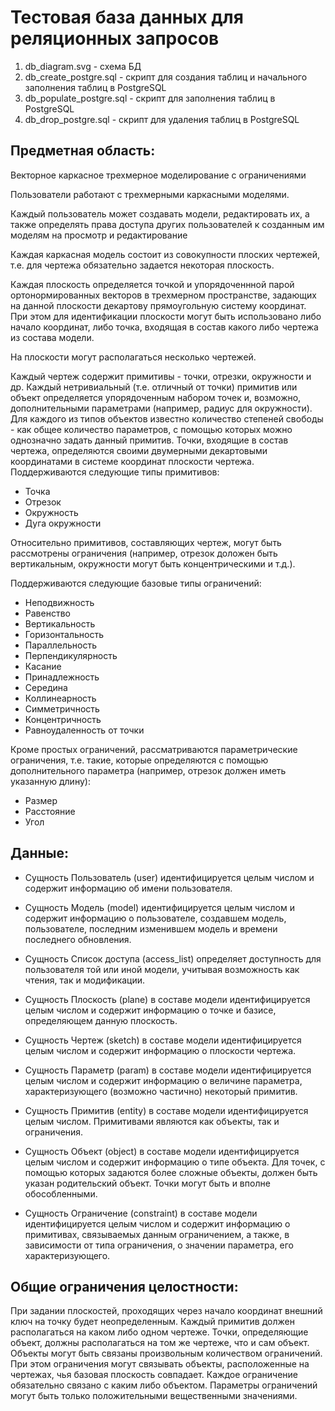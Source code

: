 # Тестовая база данных для реляционных запросов

1. db_diagram.svg - схема БД
2. db_create_postgre.sql - скрипт для создания таблиц и начального заполнения таблиц в PostgreSQL
3. db_populate_postgre.sql - скрипт для заполнения таблиц в PostgreSQL
4. db_drop_postgre.sql - скрипт для удаления таблиц в PostgreSQL

## Предметная область:
Векторное каркасное трехмерное моделирование с ограничениями


Пользователи работают с трехмерными каркасными моделями.

Каждый пользователь может создавать модели, редактировать их, а также определять права доступа других пользователей к созданным им моделям на просмотр и редактирование

Каждая каркасная модель состоит из совокупности плоских чертежей, т.е. для чертежа обязательно задается некоторая плоскость.


Каждая плоскость определяется точкой и упорядоченнной парой ортонормированных векторов в трехмерном пространстве, 
задающих на данной плоскости декартову прямоугольную систему координат. При этом для идентификации плоскости могут быть использовано либо начало координат, либо точка, входящая в состав какого либо чертежа из состава модели.


На плоскости могут располагаться несколько чертежей.


Каждый чертеж содержит примитивы - точки, отрезки, окружности и др. Каждый нетривиальный (т.е. отличный от точки) примитив или объект определяется упорядоченным набором точек и,
 возможно, дополнительными параметрами (например, радиус для окружности). Для каждого из типов объектов известно количество степеней свободы - как общее количество параметров, 
с помощью которых можно однозначно задать данный примитив. Точки, входящие в состав чертежа, определяются своими двумерными декартовыми координатами в системе координат плоскости чертежа. 
Поддерживаются следующие типы примитивов:

- Точка
- Отрезок
- Окружность
- Дуга окружности

Относительно примитивов, составляющих чертеж, могут быть рассмотрены ограничения (например, отрезок доложен быть вертикальным, окружности могут быть концентрическими и т.д.). 

Поддерживаются следующие базовые типы ограничений:
- Неподвижность
- Равенство
- Вертикальность
- Горизонтальность
- Параллельность
- Перпендикулярность
- Касание
- Принадлежность
- Середина
- Коллинеарность
- Симметричность
- Концентричность
- Равноудаленность от точки

Кроме простых ограничений, рассматриваются параметрические ограничения, т.е. такие, которые определяются с помощью дополнительного параметра (например, отрезок должен иметь указанную длину):

- Размер
- Расстояние
- Угол


## Данные:
- Сущность Пользователь (user) идентифицируется целым числом и содержит информацию об имени пользователя.
 
- Сущность Модель (model) идентифицируется целым числом и содержит информацию о пользователе, создавшем модель, пользователе, последним изменившем модель и времени последнего обновления.

- Сущность Список доступа (access_list) определяет доступность для пользователя той или иной модели, учитывая возможность как чтения, так и модификации.

- Сущность Плоскость (plane) в составе модели идентифицируется целым числом и содержит информацию о точке и базисе, определяющем данную плоскость. 

- Сущность Чертеж (sketch) в составе модели идентифицируется целым числом и содержит информацию о плоскости чертежа.

- Сущность Параметр (param) в составе модели идентифицируется целым числом и содержит информацию о величине параметра, характеризующего (возможно частично) некоторый примитив.

- Сущность Примитив (entity) в составе модели идентифицируется целым числом. Примитивами являются как объекты, так и ограничения.

- Сущность Объект (object) в составе модели идентифицируется целым числом и содержит информацию о типе объекта. Для точек, с помощью которых задаются более сложные объекты, должен быть указан родительский объект. Точки могут быть и вполне обособленными. 

- Сущность Ограничение (constraint) в составе модели идентифицируется целым числом и содержит информацию о примитивах, связываемых данным ограничением, а также, в зависимости от типа ограничения, о значении параметра, его характеризующего.



## Общие ограничения целостности:
При задании плоскостей, проходящих через начало координат внешний ключ на точку будет неопределенным.
Каждый примитив должен располагаться на каком либо одном чертеже.
Точки, определяющие объект, должны располагаться на том же чертеже, что и сам объект.
Объекты могут быть связаны произвольным количеством ограничений. При этом ограничения могут связывать объекты, расположенные на чертежах, чья базовая плоскость совпадает.
Каждое ограничение обязательно связано с каким либо объектом.
Параметры ограничений могут быть только положительными вещественными значениями.
